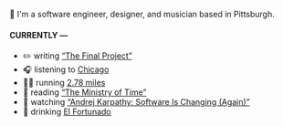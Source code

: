 👋 I'm a software engineer, designer, and musician based in Pittsburgh.

#### CURRENTLY —

* ✏️ writing [“The Final Project”](https://www.amoscato.com/journal/final-project/)
* 🎧 listening to [Chicago](https://www.last.fm/music/Chicago/_/Does+Anybody+Really+Know+What+Time+It+Is%3F+-+New+Edit;+2003+Remaster)
* 🏃‍♂️ running [2.78 miles](https://www.strava.com/activities/15218697576)
* 📘 reading [“The Ministry of Time”](https://www.goodreads.com/book/show/199798179-the-ministry-of-time)
* 🍿 watching [“Andrej Karpathy: Software Is Changing (Again)”](https://youtu.be/LCEmiRjPEtQ)
* 🍺 drinking [El Fortunado](https://untappd.com/user/namoscato/checkin/1478473470)
